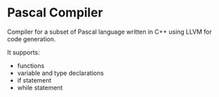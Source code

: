 # Pascal Compiler
Compiler for a subset of Pascal language written in C++ using LLVM for code generation.

It supports:
* functions
* variable and type declarations
* if statement
* while statement
